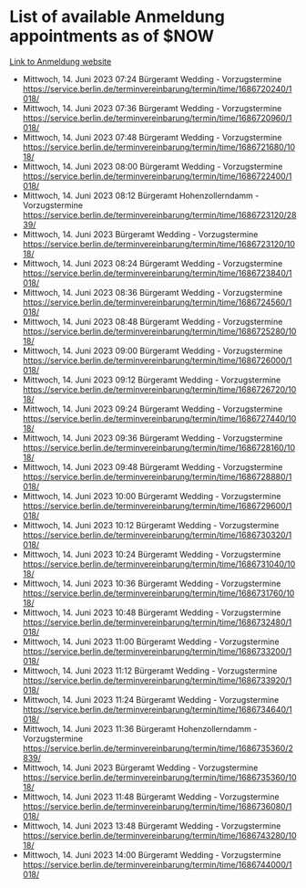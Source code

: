 # List of available Anmeldung appointments as of $NOW
[Link to Anmeldung website](https://service.berlin.de/terminvereinbarung/termin/tag.php?termin=1&anliegen[]=120686&dienstleisterlist=122210,122217,327316,122219,327312,122227,327314,122231,327346,122243,327348,122254,122252,329742,122260,329745,122262,329748,122271,327278,122273,327274,122277,327276,330436,122280,327294,122282,327290,122284,327292,122291,327270,122285,327266,122286,327264,122296,327268,150230,329760,122297,327286,122294,327284,122312,329763,122314,329775,122304,327330,122311,327334,122309,327332,317869,122281,327352,122279,329772,122283,122276,327324,122274,327326,122267,329766,122246,327318,122251,327320,122257,327322,122208,327298,122226,327300&herkunft=http%3A%2F%2Fservice.berlin.de%2Fdienstleistung%2F120686%2F)
- Mittwoch, 14. Juni 2023 07:24 Bürgeramt Wedding - Vorzugstermine https://service.berlin.de/terminvereinbarung/termin/time/1686720240/1018/
- Mittwoch, 14. Juni 2023 07:36 Bürgeramt Wedding - Vorzugstermine https://service.berlin.de/terminvereinbarung/termin/time/1686720960/1018/
- Mittwoch, 14. Juni 2023 07:48 Bürgeramt Wedding - Vorzugstermine https://service.berlin.de/terminvereinbarung/termin/time/1686721680/1018/
- Mittwoch, 14. Juni 2023 08:00 Bürgeramt Wedding - Vorzugstermine https://service.berlin.de/terminvereinbarung/termin/time/1686722400/1018/
- Mittwoch, 14. Juni 2023 08:12 Bürgeramt Hohenzollerndamm - Vorzugstermine https://service.berlin.de/terminvereinbarung/termin/time/1686723120/2839/
- Mittwoch, 14. Juni 2023  Bürgeramt Wedding - Vorzugstermine https://service.berlin.de/terminvereinbarung/termin/time/1686723120/1018/
- Mittwoch, 14. Juni 2023 08:24 Bürgeramt Wedding - Vorzugstermine https://service.berlin.de/terminvereinbarung/termin/time/1686723840/1018/
- Mittwoch, 14. Juni 2023 08:36 Bürgeramt Wedding - Vorzugstermine https://service.berlin.de/terminvereinbarung/termin/time/1686724560/1018/
- Mittwoch, 14. Juni 2023 08:48 Bürgeramt Wedding - Vorzugstermine https://service.berlin.de/terminvereinbarung/termin/time/1686725280/1018/
- Mittwoch, 14. Juni 2023 09:00 Bürgeramt Wedding - Vorzugstermine https://service.berlin.de/terminvereinbarung/termin/time/1686726000/1018/
- Mittwoch, 14. Juni 2023 09:12 Bürgeramt Wedding - Vorzugstermine https://service.berlin.de/terminvereinbarung/termin/time/1686726720/1018/
- Mittwoch, 14. Juni 2023 09:24 Bürgeramt Wedding - Vorzugstermine https://service.berlin.de/terminvereinbarung/termin/time/1686727440/1018/
- Mittwoch, 14. Juni 2023 09:36 Bürgeramt Wedding - Vorzugstermine https://service.berlin.de/terminvereinbarung/termin/time/1686728160/1018/
- Mittwoch, 14. Juni 2023 09:48 Bürgeramt Wedding - Vorzugstermine https://service.berlin.de/terminvereinbarung/termin/time/1686728880/1018/
- Mittwoch, 14. Juni 2023 10:00 Bürgeramt Wedding - Vorzugstermine https://service.berlin.de/terminvereinbarung/termin/time/1686729600/1018/
- Mittwoch, 14. Juni 2023 10:12 Bürgeramt Wedding - Vorzugstermine https://service.berlin.de/terminvereinbarung/termin/time/1686730320/1018/
- Mittwoch, 14. Juni 2023 10:24 Bürgeramt Wedding - Vorzugstermine https://service.berlin.de/terminvereinbarung/termin/time/1686731040/1018/
- Mittwoch, 14. Juni 2023 10:36 Bürgeramt Wedding - Vorzugstermine https://service.berlin.de/terminvereinbarung/termin/time/1686731760/1018/
- Mittwoch, 14. Juni 2023 10:48 Bürgeramt Wedding - Vorzugstermine https://service.berlin.de/terminvereinbarung/termin/time/1686732480/1018/
- Mittwoch, 14. Juni 2023 11:00 Bürgeramt Wedding - Vorzugstermine https://service.berlin.de/terminvereinbarung/termin/time/1686733200/1018/
- Mittwoch, 14. Juni 2023 11:12 Bürgeramt Wedding - Vorzugstermine https://service.berlin.de/terminvereinbarung/termin/time/1686733920/1018/
- Mittwoch, 14. Juni 2023 11:24 Bürgeramt Wedding - Vorzugstermine https://service.berlin.de/terminvereinbarung/termin/time/1686734640/1018/
- Mittwoch, 14. Juni 2023 11:36 Bürgeramt Hohenzollerndamm - Vorzugstermine https://service.berlin.de/terminvereinbarung/termin/time/1686735360/2839/
- Mittwoch, 14. Juni 2023  Bürgeramt Wedding - Vorzugstermine https://service.berlin.de/terminvereinbarung/termin/time/1686735360/1018/
- Mittwoch, 14. Juni 2023 11:48 Bürgeramt Wedding - Vorzugstermine https://service.berlin.de/terminvereinbarung/termin/time/1686736080/1018/
- Mittwoch, 14. Juni 2023 13:48 Bürgeramt Wedding - Vorzugstermine https://service.berlin.de/terminvereinbarung/termin/time/1686743280/1018/
- Mittwoch, 14. Juni 2023 14:00 Bürgeramt Wedding - Vorzugstermine https://service.berlin.de/terminvereinbarung/termin/time/1686744000/1018/
